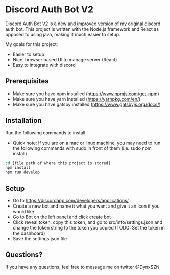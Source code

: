 # Discord Auth Bot V2
Discord Auth Bot V2 is a new and improved version of my original discord auth bot. This project is written with the Node.js framework and React as opposed to using java, making it much easier to setup.

My goals for this project:
  - Easier to setup
  - Nice, browser based UI to manage server (React)
  - Easy to integrate with discord

## Prerequisites
- Make sure you have npm installed (https://www.npmjs.com/get-npm)
- Make sure you have yarn installed (https://yarnpkg.com/en/) 
- Make sure you have gatsby installed (https://www.gatsbyjs.org/docs/) 

## Installation
Run the following commands to install
* Quick note: If you are on a mac or linux machine, you may need to run the following commands with sudo in front of them (i.e. sudo npm install)


```sh
cd [file path of where this project is stored]
npm install
npm run develop
```

## Setup
- Go to https://discordapp.com/developers/applications/
- Create a new bot and name it what you want and give it an icon if you would like
- Go to Bot on the left panel and click create bot
- Click reveal token, copy this token, and go to src/info/settings.json and change the token string to the token you copied (TODO: Set the token in the dashboard)
- Save the settings.json file

## Questions?
If you have any questions, feel free to message me on twitter @DynxSZN
